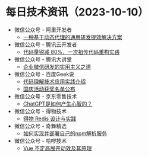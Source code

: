 # 每日技术资讯（2023-10-10）

- 微信公众号 - 阿里开发者
  - [一种基于动态代理的通用研发提效解决方案](https://mp.weixin.qq.com/mp/wappoc_appmsgcaptcha?poc_token=HBupJGWjaPPycI8qBjy6MOUoNXpwoObXlYcCUYpd&target_url=https%3A%2F%2Fmp.weixin.qq.com%2Fs%3F__biz%3DMzIzOTU0NTQ0MA%3D%3D%26mid%3D2247535205%26idx%3D1%26sn%3D2245bef586416bdba23eaf533bec3448)
- 微信公众号 - 腾讯云开发者
  - [代码量锐减 80%，一次祖传代码重构实践](https://mp.weixin.qq.com/s?__biz=MzI2NDU4OTExOQ==&mid=2247661622&idx=1&sn=c376dbe298bb3c921fb93311fead911c)
- 微信公众号 - 腾讯大讲堂
  - [企业微信研发的实用主义之道](https://mp.weixin.qq.com/s?__biz=MTEwNTM0ODI0MQ==&mid=2653482397&idx=1&sn=4d15686614a01b8e05455a2b85d3c426)
- 微信公众号 - 百度Geek说
  - [代码理解技术应用实践介绍](https://mp.weixin.qq.com/s?__biz=Mzg5MjU0NTI5OQ==&mid=2247571596&idx=1&sn=cc698b9be371c3d0316236551cf73a9d)
  - [国庆活动获奖名单公布](https://mp.weixin.qq.com/s?__biz=Mzg5MjU0NTI5OQ==&mid=2247571596&idx=2&sn=4d6171ce88d89a6a721a650d78428d13)
- 微信公众号 - 京东零售技术
  - [ChatGPT是如何产生心智的？](https://mp.weixin.qq.com/s?__biz=MzUyMDAxMjQ3Ng==&mid=2247503084&idx=1&sn=67b619eed4fb0f0d00d9846f79c93ff3)
- 微信公众号 - 得物技术
  - [得物 Redis 设计与实践](https://mp.weixin.qq.com/s?__biz=MzkxNTE3ODU0NA==&mid=2247507228&idx=1&sn=a21ba8bf3cb47c319092847c3fd9f168)
- 微信公众号 - 奇舞精选
  - [如何实现并部署自己的npm解析服务](https://mp.weixin.qq.com/s?__biz=Mzg4MTYwMzY1Mw==&mid=2247509195&idx=1&sn=d3a8a4deeac6890ecfff2b5da96a8c25)
- 微信公众号 - 哈啰技术
  - [Vue 不定高展开动效及其原理](https://mp.weixin.qq.com/s?__biz=MzI3OTE3ODk4MQ==&mid=2247487331&idx=1&sn=cf403e0339a4fbba992b05aefa0053bb)
